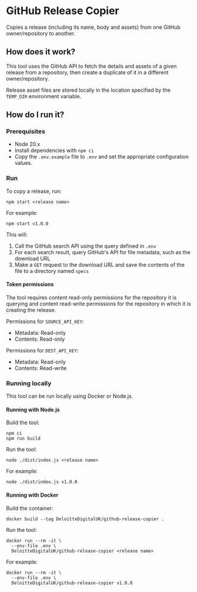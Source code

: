 # GitHub Release Copier

Copies a release (including its name, body and assets) from one GitHub owner/repository to another.

## How does it work?

This tool uses the GitHub API to fetch the details and assets of a given release from a repository, then create a duplicate of it in a different owner/repository.

Release asset files are stored locally in the location specified by the `TEMP_DIR` environment variable.

## How do I run it?

### Prerequisites

- Node 20.x
- Install dependencies with `npm ci`
- Copy the `.env.example` file to `.env` and set the appropriate configuration values.

### Run

To copy a release, run:

```shell
npm start <release name>
```

For example:

```shell
npm start v1.0.0
```

This will:

1. Call the GitHub search API using the query defined in `.env`
2. For each search result, query GitHub's API for file metadata, such as the download URL
3. Make a `GET` request to the download URL and save the contents of the file to a directory named `specs`

#### Token permissions

The tool requires content read-only permissions for the repository it is querying and content read-write permissions for the repository in which it is creating the release.

Permissions for `SOURCE_API_KEY`:

* Metadata: Read-only
* Contents: Read-only

Permissions for `DEST_API_KEY`:

* Metadata: Read-only
* Contents: Read-write

### Running locally

This tool can be run locally using Docker or Node.js.

#### Running with Node.js

Build the tool:

```shell
npm ci
npm run build
```

Run the tool:

```shell
node ./dist/index.js <release name>
```

For example:

```shell
node ./dist/index.js v1.0.0
```

#### Running with Docker

Build the container:

```shell
docker build --tag DeloitteDigitalUK/github-release-copier .
```

Run the tool:

```shell
docker run --rm -it \
  --env-file .env \
  DeloitteDigitalUK/github-release-copier <release name>
```

For example:

```shell
docker run --rm -it \
  --env-file .env \
  DeloitteDigitalUK/github-release-copier v1.0.0
```
